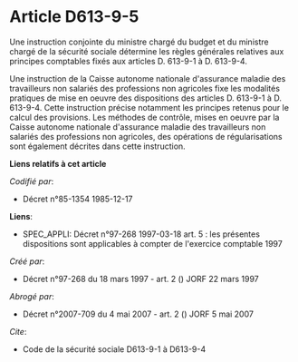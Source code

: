 # Article D613-9-5

Une instruction conjointe du ministre chargé du budget et du ministre chargé de la sécurité sociale détermine les règles
générales relatives aux principes comptables fixés aux articles D. 613-9-1 à D. 613-9-4.

Une instruction de la Caisse autonome nationale d'assurance maladie des travailleurs non salariés des professions non
agricoles fixe les modalités pratiques de mise en oeuvre des dispositions des articles D. 613-9-1 à D. 613-9-4. Cette
instruction précise notamment les principes retenus pour le calcul des provisions. Les méthodes de contrôle, mises en oeuvre
par la Caisse autonome nationale d'assurance maladie des travailleurs non salariés des professions non agricoles, des
opérations de régularisations sont également décrites dans cette instruction.

**Liens relatifs à cet article**

_Codifié par_:

  - Décret n°85-1354 1985-12-17

**Liens**:

  - SPEC_APPLI: Décret n°97-268 1997-03-18 art. 5 : les présentes dispositions sont applicables à compter de l'exercice comptable 1997

_Créé par_:

  - Décret n°97-268 du 18 mars 1997 - art. 2 () JORF 22 mars 1997

_Abrogé par_:

  - Décret n°2007-709 du 4 mai 2007 - art. 2 () JORF 5 mai 2007

_Cite_:

  - Code de la sécurité sociale D613-9-1 à D613-9-4
